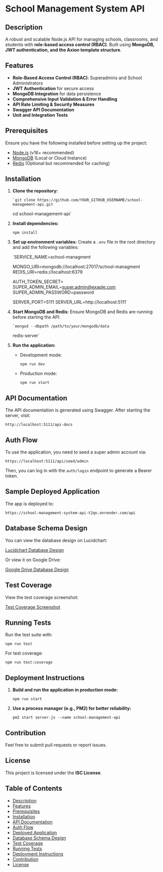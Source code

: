 # School Management System API

## Description

A robust and scalable Node.js API for managing schools, classrooms, and students with **role-based access control (RBAC)**. Built using **MongoDB, JWT authentication, and the Axion template structure**.

## Features

- **Role-Based Access Control (RBAC)**: Superadmins and School Administrators
- **JWT Authentication** for secure access
- **MongoDB Integration** for data persistence
- **Comprehensive Input Validation & Error Handling**
- **API Rate Limiting & Security Measures**
- **Swagger API Documentation**
- **Unit and Integration Tests**

## Prerequisites

Ensure you have the following installed before setting up the project:

- [Node.js](https://nodejs.org/) (v16+ recommended)
- [MongoDB](https://www.mongodb.com/) (Local or Cloud Instance)
- [Redis](https://redis.io/) (Optional but recommended for caching)

## Installation

1.  **Clone the repository:**

        `git clone https://github.com/YOUR_GITHUB_USERNAME/school-management-api.git

    cd school-management-api`

2.  **Install dependencies:**

    `npm install`

3.  **Set up environment variables:** Create a `.env` file in the root directory and add the following variables:

    `SERVICE_NAME=school-managment

    MONGO_URI=mongodb://localhost:27017/school-managment
    REDIS_URI=redis://localhost:6379

    AUTH_TOKEN_SECRET=<jwt-secret>
    SUPER_ADMIN_EMAIL=super.admin@exaple.com
    SUPER_ADMIN_PASSWORD=password

    SERVER_PORT=5111
    SERVER_URL=http://localhost:5111`

4.  **Start MongoDB and Redis:** Ensure MongoDB and Redis are running before starting the API.

        `mongod --dbpath /path/to/your/mongodb/data

    redis-server`

5.  **Run the application:**

    - Development mode:

      `npm run dev`

    - Production mode:

      `npm run start`

## API Documentation

The API documentation is generated using Swagger. After starting the server, visit:

`http://localhost:5111/api-docs`

## Auth Flow

To use the application, you need to seed a super admin account via:

`https://localhost:5111/api/seed/admin`

Then, you can log in with the `auth/login` endpoint to generate a Bearer token.

## Sample Deployed Application

The app is deployed to:

`https://school-management-system-api-t2qn.onrender.com/api`

## Database Schema Design

You can view the database design on Lucidchart:

[Lucidchart Database Design](https://lucid.app/lucidchart/8fd46ba6-79e2-4672-981b-6f854702dadf/edit?page=0_0&invitationId=inv_677996c1-d2e2-43e4-bdf1-2e99905c6325#)

Or view it on Google Drive:

[Google Drive Database Design](https://drive.google.com/file/d/18RZhH_6iYM7AVvu9vP1JI-rTyOnd1IqY/view?usp=drive_link)

## Test Coverage

View the test coverage screenshot:

[Test Coverage Screenshot](https://drive.google.com/file/d/19djBOlbwnoBk7n2EF8ecD19AGvTYA0TF/view?usp=drive_link)

## Running Tests

Run the test suite with:

`npm run test`

For test coverage:

`npm run test:coverage`

## Deployment Instructions

1.  **Build and run the application in production mode:**

    `npm run start`

2.  **Use a process manager (e.g., PM2) for better reliability:**

    `pm2 start server.js --name school-management-api`

## Contribution

Feel free to submit pull requests or report issues.

## License

This project is licensed under the **ISC License**.

## Table of Contents

- [Description](#description)
- [Features](#features)
- [Prerequisites](#prerequisites)
- [Installation](#installation)
- [API Documentation](#api-documentation)
- [Auth Flow](#auth-flow)
- [Deployed Application](#sample-deployed-application)
- [Database Schema Design](#database-schema-design)
- [Test Coverage](#test-coverage)
- [Running Tests](#running-tests)
- [Deployment Instructions](#deployment-instructions)
- [Contribution](#contribution)
- [License](#license)
